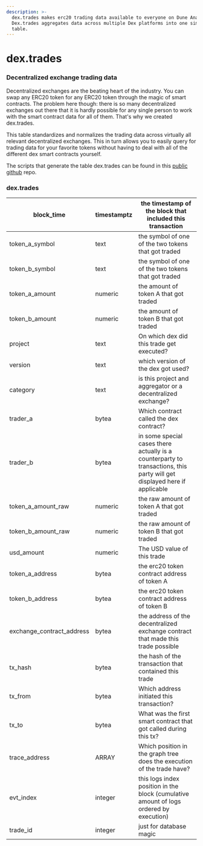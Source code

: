 ```yaml
---
description: >-
  dex.trades makes erc20 trading data available to everyone on Dune Analytics.
  Dex.trades aggregates data across multiple Dex platforms into one simple
  table.
---
```


# dex.trades

### Decentralized exchange trading data

Decentralized exchanges are the beating heart of the industry. You can swap any ERC20 token for any ERC20 token through the magic of smart contracts. The problem here though: there is so many decentralized exchanges out there that it is hardly possible for any single person to work with the smart contract data for all of them. That's why we created dex.trades.

This table standardizes and normalizes the trading data across virtually all relevant decentralized exchanges. This in turn allows you to easily query for trading data for your favorite tokens without having to deal with all of the different dex smart contracts yourself.

The scripts that generate the table dex.trades can be found in this [public github](https://github.com/duneanalytics/abstractions/tree/master/ethereum/dex) repo.

### dex.trades

| block\_time                 | timestamptz | the timestamp of the block that included this transaction                                                                |
| --------------------------- | ----------- | ------------------------------------------------------------------------------------------------------------------------ |
| token\_a\_symbol            | text        | the symbol of one of the two tokens that got traded                                                                      |
| token\_b\_symbol            | text        | the symbol of one of the two tokens that got traded                                                                      |
| token\_a\_amount            | numeric     | the amount of token A that got traded                                                                                    |
| token\_b\_amount            | numeric     | the amount of token B that got traded                                                                                    |
| project                     | text        | On which dex did this trade get executed?                                                                                |
| version                     | text        | which version of the dex got used?                                                                                       |
| category                    | text        | is this project and aggregator or a decentralized exchange?                                                              |
| trader\_a                   | bytea       | Which contract called the dex contract?                                                                                  |
| trader\_b                   | bytea       | in some special cases there actually is a counterparty to transactions, this party will get displayed here if applicable |
| token\_a\_amount\_raw       | numeric     | the raw amount of token A that got traded                                                                                |
| token\_b\_amount\_raw       | numeric     | the raw amount of token B that got traded                                                                                |
| usd\_amount                 | numeric     | The USD value of this trade                                                                                              |
| token\_a\_address           | bytea       | the erc20 token contract address of token A                                                                              |
| token\_b\_address           | bytea       | the erc20 token contract address of token B                                                                              |
| exchange\_contract\_address | bytea       | the address of the decentralized exchange contract that made this trade possible                                         |
| tx\_hash                    | bytea       | the hash of the transaction that contained this trade                                                                    |
| tx\_from                    | bytea       | Which address initiated this transaction?                                                                                |
| tx\_to                      | bytea       | What was the first smart contract that got called during this tx?                                                        |
| trace\_address              | ARRAY       | Which position in the graph tree does the execution of the trade have?                                                   |
| evt\_index                  | integer     | this logs index position in the block (cumulative amount of logs ordered by execution)                                   |
| trade\_id                   | integer     | just for database magic                                                                                                  |
